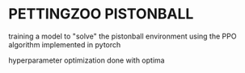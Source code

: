 # PETTINGZOO PISTONBALL
training a model to "solve" the pistonball environment
using the PPO algorithm implemented in pytorch

hyperparameter optimization done with optima